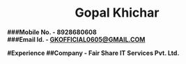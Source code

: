 <div align="center"> <h1> <b> Gopal Khichar <b/> </h1></div>

###Mobile No. - 8928680608                                                  
###Email Id. - GKOFFICIAL0605@GMAIL.COM


#Experience
##Company - Fair Share IT Services Pvt. Ltd.
